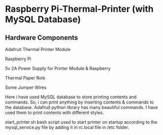 Raspberry Pi-Thermal-Printer (with MySQL Database)
=================================================

Hardware Components
----------------------
Adafruit Thermal Printer Module

Raspberry Pi

5v 2A Power Supply for Printer Module & Raspberry

Thermal Paper Role

Some Jumper Wires


Here i have used MySQL database to store printing contents and commands. So, i can print anything by inserting contents & commands to the database. Adafruit python library has many beautiful commands. I have used them to print contents with different styles.

start_printer.sh bash script used to start printer on startup according to the mysql_service.py file by adding it in rc.local file in /etc folder. 
